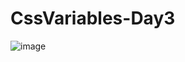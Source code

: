 # CssVariables-Day3

![image](https://user-images.githubusercontent.com/86593756/179363159-ae4a99a9-361f-4ade-a54a-5b31af0ef566.png)
